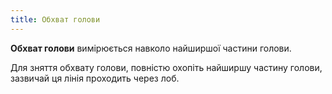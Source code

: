 ```yaml
---
title: Обхват голови
---
```


**Обхват голови** вимірюється навколо найширшої частини голови.

Для зняття обхвату голови, повністю охопіть найширшу частину голови, зазвичай ця лінія проходить через лоб.
